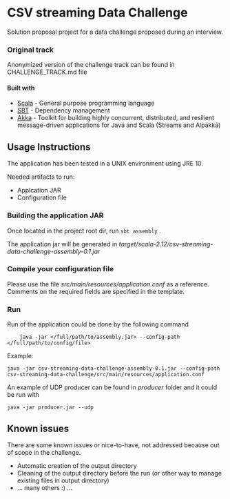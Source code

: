 # CSV streaming Data Challenge
Solution proposal project for a data challenge proposed during an interview.

### Original track
Anonymized version of the challenge track can be found in CHALLENGE_TRACK.md file

#### Built with
 * [Scala](https://www.scala-lang.org/) - General purpose programming language
 * [SBT](https://www.scala-sbt.org/) - Dependency management
 * [Akka](https://akka.io/) - Toolkit for building highly concurrent, distributed, and resilient message-driven applications for Java and Scala
 (Streams and Alpakka)

## Usage Instructions
The application has been tested in a UNIX environment using JRE 10.

Needed artifacts to run:
- Applcation JAR
- Configuration file

### Building the application JAR
Once located in the project root dir, run
``` sbt assembly ``` .

The application jar will be generated in *target/scala-2.12/csv-streaming-data-challenge-assembly-0.1.jar*

### Compile your configuration file
Please use the file *src/main/resources/application.conf* as a reference.
Comments on the required fields are specified in the template.

### Run
Run of the application could be done by the following command
```
    java -jar </full/path/to/assembly.jar> --config-path </full/path/to/config/file>
```

Example:
```
java -jar csv-streaming-data-challenge-assembly-0.1.jar --config-path csv-streaming-data-challenge/src/main/resources/application.conf
 ```

An example of UDP producer can be found in *producer* folder and it could be run with
```
java -jar producer.jar --udp
```

## Known issues
There are some known issues or nice-to-have, not addressed because out of scope in the challenge.
- Automatic creation of the output directory
- Cleaning of the output directory before the run (or other way to manage existing files in output directory)
- ... many others :) ...

